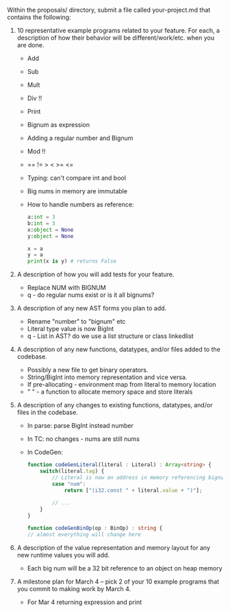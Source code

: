 Within the proposals/ directory, submit a file called your-project.md that contains the following:

1. 10 representative example programs related to your feature. For each, a description of how their behavior will be different/work/etc. when you are done.
    * Add
    * Sub
    * Mult
    * Div !!
    * Print
    * Bignum as expression
    * Adding a regular number and Bignum
    * Mod !!
    * == != > < >= <=
    * Typing: can't compare int and bool
    * Big nums in memory are immutable
    * How to handle numbers as reference:
        
        ```python
        a:int = 3
        b:int = 3
        x:object = None
        y:object = None

        x = a
        y = a
        print(x is y) # returns False
        ```
        
2. A description of how you will add tests for your feature.

    * Replace NUM with BIGNUM
    * q - do regular nums exist or is it all bignums?
    
3. A description of any new AST forms you plan to add.

    * Rename "number" to "bignum" etc
    * Literal type value is now BigInt
    * q - List in AST? do we use a list structure or class linkedlist
    
4. A description of any new functions, datatypes, and/or files added to the codebase.

    * Possibly a new file to get binary operators.
    * String/BigInt into memory representation and vice versa.
    * If pre-allocating - environment map from literal to memory location
    * "  " - a function to allocate memory space and store literals
    
5. A description of any changes to existing functions, datatypes, and/or files in the codebase.
    * In parse: parse BigInt instead number
    * In TC: no changes - nums are still nums
    * In CodeGen: 
        
        ```typescript
        function codeGenLiteral(literal : Literal) : Array<string> {
            switch(literal.tag) {
                // Literal is now an address in memory referencing bignum object
                case "num":
                    return ["(i32.const " + literal.value + ")"];
                    
                // ...
            }
        }
        ```
        
        ```typescript
        function codeGenBinOp(op : BinOp) : string {
        // almost everything will change here
        
        ```
    
6. A description of the value representation and memory layout for any new runtime values you will add.
    * Each big num will be a 32 bit reference to an object on heap memory
    
7. A milestone plan for March 4 – pick 2 of your 10 example programs that you commit to making work by March 4.
    * For Mar 4 returning expression and print
